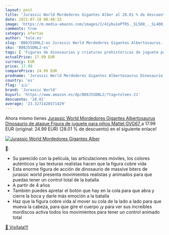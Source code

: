 ```yaml
---
layout: post
title: 'Jurassic World Mordedores Gigantes Alber al 28.01 % de descuento'
date: 2021-07-18 08:48:32
image: 'https://m.media-amazon.com/images/I/41ybu1ePTRS._SL500_._SL400_.jpg'
comments: true
category: ofertas
author: 'tole.es'
slug: 'B08J5SDNL2-es Jurassic World Mordedores Gigantes Albertosaurus...'
sku: 'B08J5SDNL2-es'
tags: [ 'Figuras de dinosaurios y criaturas prehistóricas de juguete para niños','Juguetes','Juguetes y juegos','Muñecos y figuras','jurassic world','mattel', ]
actualPrice: 17.99 EUR
currency: EUR
price: 17.99
comparePrice: 24.99 EUR
prodname: 'Jurassic World Mordedores Gigantes Albertosaurus Dinosaurio de ataque Figura de juguete para niños  Mattel GVG67 '
country: 'es'
flag: '🇪🇸'
brand: 'Jurassic World'
buyurl: 'https://www.amazon.es/dp/B08J5SDNL2/?tag=tolees-21'
descuento: '28.01'
average: '23.3271428571429'
---
```


Ahora mismo tienes [Jurassic World Mordedores Gigantes Albertosaurus Dinosaurio de ataque Figura de juguete para niños  Mattel GVG67 ](https://www.amazon.es/dp/B08J5SDNL2/?tag=tolees-21) a 17.99 EUR (original: 24.99 EUR) (28.01 %  de descuento) en el siguiente enlace!

[![Jurassic World Mordedores Gigantes Alber](https://m.media-amazon.com/images/I/41ybu1ePTRS._SL500_._SL400_.jpg)](https://www.amazon.es/dp/B08J5SDNL2/?tag=tolees-21)

🔎:

- Su parecido con la película, las articulaciones móviles, los colores auténticos y las texturas realistas hacen que la figura cobre vida
- Esta enorme figura de acción de dinosaurio de massive biters de jurassic world presenta movimientos realistas y animados para que puedas tener un control total de la batalla
- A partir de 4 años
- También puedes apretar el botón que hay en la cola para que abra y cierre la boca y darle más emoción a la batalla
- Haz que la figura cobre vida al mover su cola de la lado a lado para que mueva la cabeza, para que gire el cuerpo ¡y para ver sus increíbles mordiscos activa todos los movimientos para tener un control animado total

[🛒 Visítala!!!](https://www.amazon.es/dp/B08J5SDNL2/?tag=tolees-21)
